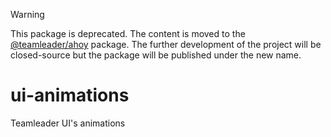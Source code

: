 > [!WARNING]
> This package is deprecated. The content is moved to the [@teamleader/ahoy](https://www.npmjs.com/package/@teamleader/ahoy) package. 
> The further development of the project will be closed-source but the package will be published under the new name.

# ui-animations
Teamleader UI's animations
